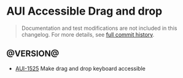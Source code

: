 # AUI Accessible Drag and drop

> Documentation and test modifications are not included in this changelog. For more details, see [full commit history](https://github.com/liferay/alloy-ui/commits/master/src/aui-accessible-dd).

## @VERSION@

* [AUI-1525](https://issues.liferay.com/browse/AUI-1525) Make drag and drop keyboard accessible